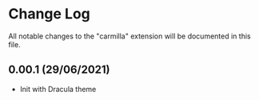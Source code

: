 # Change Log

All notable changes to the "carmilla" extension will be documented in this file.

## 0.00.1 (29/06/2021)

- Init with Dracula theme
